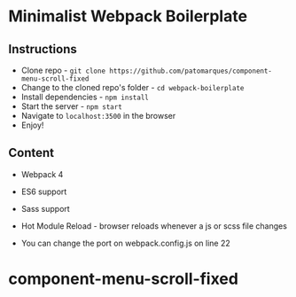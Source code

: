 # Minimalist Webpack Boilerplate

## Instructions

* Clone repo - `git clone https://github.com/patomarques/component-menu-scroll-fixed`
* Change to the cloned repo's folder - `cd webpack-boilerplate`
* Install dependencies - `npm install`
* Start the server - `npm start`
* Navigate to `localhost:3500` in the browser
* Enjoy!

## Content

* Webpack 4
* ES6 support
* Sass support
* Hot Module Reload - browser reloads whenever a js or scss file changes

* You can change the port on webpack.config.js on line 22
# component-menu-scroll-fixed

